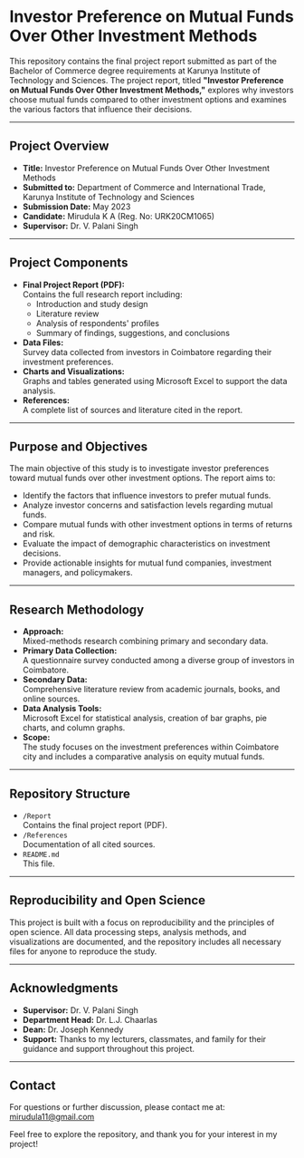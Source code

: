 # Investor Preference on Mutual Funds Over Other Investment Methods

This repository contains the final project report submitted as part of the Bachelor of Commerce degree requirements at Karunya Institute of Technology and Sciences. The project report, titled **"Investor Preference on Mutual Funds Over Other Investment Methods,"** explores why investors choose mutual funds compared to other investment options and examines the various factors that influence their decisions.

---

## Project Overview

- **Title:** Investor Preference on Mutual Funds Over Other Investment Methods
- **Submitted to:** Department of Commerce and International Trade, Karunya Institute of Technology and Sciences
- **Submission Date:** May 2023
- **Candidate:** Mirudula K A (Reg. No: URK20CM1065)
- **Supervisor:** Dr. V. Palani Singh

---

## Project Components

- **Final Project Report (PDF):**  
  Contains the full research report including:
  - Introduction and study design
  - Literature review
  - Analysis of respondents' profiles
  - Summary of findings, suggestions, and conclusions
- **Data Files:**  
  Survey data collected from investors in Coimbatore regarding their investment preferences.
- **Charts and Visualizations:**  
  Graphs and tables generated using Microsoft Excel to support the data analysis.
- **References:**  
  A complete list of sources and literature cited in the report.

---

## Purpose and Objectives

The main objective of this study is to investigate investor preferences toward mutual funds over other investment options. The report aims to:
- Identify the factors that influence investors to prefer mutual funds.
- Analyze investor concerns and satisfaction levels regarding mutual funds.
- Compare mutual funds with other investment options in terms of returns and risk.
- Evaluate the impact of demographic characteristics on investment decisions.
- Provide actionable insights for mutual fund companies, investment managers, and policymakers.

---

## Research Methodology

- **Approach:**  
  Mixed-methods research combining primary and secondary data.
- **Primary Data Collection:**  
  A questionnaire survey conducted among a diverse group of investors in Coimbatore.
- **Secondary Data:**  
  Comprehensive literature review from academic journals, books, and online sources.
- **Data Analysis Tools:**  
  Microsoft Excel for statistical analysis, creation of bar graphs, pie charts, and column graphs.
- **Scope:**  
  The study focuses on the investment preferences within Coimbatore city and includes a comparative analysis on equity mutual funds.

---

## Repository Structure

- `/Report`  
  Contains the final project report (PDF).
- `/References`  
  Documentation of all cited sources.
- `README.md`  
  This file.

---

## Reproducibility and Open Science

This project is built with a focus on reproducibility and the principles of open science. All data processing steps, analysis methods, and visualizations are documented, and the repository includes all necessary files for anyone to reproduce the study.

---

## Acknowledgments

- **Supervisor:** Dr. V. Palani Singh
- **Department Head:** Dr. L.J. Chaarlas
- **Dean:** Dr. Joseph Kennedy
- **Support:** Thanks to my lecturers, classmates, and family for their guidance and support throughout this project.

---

## Contact

For questions or further discussion, please contact me at:  
mirudula11@gmail.com

Feel free to explore the repository, and thank you for your interest in my project!
